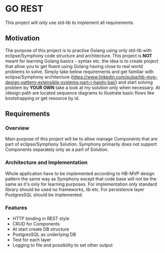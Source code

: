 # GO REST 
This project will only use std-lib to implement all requirements

## Motivation
The purpose of this project is to practise Golang using only std-lib with eclipse/Symphony code structure 
and architecture. 
This project is **NOT** meant for learning Golang basics - syntax etc. the idea is to create project
that allow you to get fluent using Golang having close to real world problems to solve. 
Simply take below requirements and get familiar with eclipse/Symphony architecture 
(https://www.linkedin.com/pulse/hb-mvp-design-pattern-extensible-systems-part-i-haishi-bai/) and start solving problem
by **YOUR OWN** take a look at my solution only when necessary. At /design path are located sequence diagrams to 
illustrate basic flows like bootstrapping or get resource by id. 

## Requirements
### Overview
Main purpose of this project will be to allow manage Components that are part of eclipse/Symphony Solution.
Symphony primarily does not support Components separately only as a part of Solution. 
### Architecture and Implementation 
Whole application have to be implemented according to HB-MVP design pattern the same way as Symphony except that code base will not be the same as it's only for learning purposes. 
For implementation only standard library should be used no frameworks, lib etc. 
For persistence layer PostgresSQL should be implemented. 
### Features
- HTTP binding in REST style
- CRUD for Components
- At start create DB structure
- PostgresSQL as underlying DB
- Test for each layer 
- Logging to file and possibility to set other output

